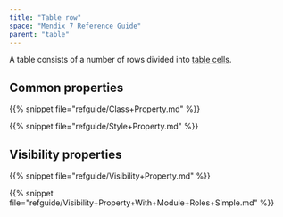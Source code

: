 ```yaml
---
title: "Table row"
space: "Mendix 7 Reference Guide"
parent: "table"
---
```



A table consists of a number of rows divided into [table cells](table-cell).

## Common properties

{{% snippet file="refguide/Class+Property.md" %}}

{{% snippet file="refguide/Style+Property.md" %}}

## Visibility properties

{{% snippet file="refguide/Visibility+Property.md" %}}

{{% snippet file="refguide/Visibility+Property+With+Module+Roles+Simple.md" %}}
